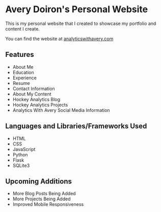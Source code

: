 # Avery Doiron's Personal Website

This is my personal website that I created to showcase my portfolio and content I create.

You can find the website at [analyticswithavery.com](https://analyticswithavery.com)

## Features
- About Me
- Education
- Experience
- Resume
- Contact Information
- About My Content
- Hockey Analytics Blog
- Hockey Analytics Projects
- Analytics With Avery Social Media Information

## Languages and Libraries/Frameworks Used
- HTML
- CSS
- JavaScript
- Python
- Flask 
- SQLite3

## Upcoming Additions
- More Blog Posts Being Added
- More Projects Being Added
- Improved Mobile Responsiveness
